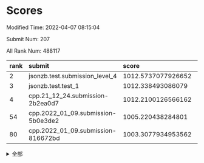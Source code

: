 # Scores

Modified Time: 2022-04-07 08:15:04

Submit Num: 207

All Rank Num: 488117

| rank |               submit               |       score        |       sigma        | pk_num |
| :--- | :--------------------------------- | :----------------- | :----------------- | :----- |
| 2    | jsonzb.test.submission_level_4     | 1012.5737077926652 | 0.7786207231245106 | 9431   |
| 3    | jsonzb.test.test_1                 | 1012.338493086079  | 0.7974017394042149 | 9433   |
| 4    | cpp.21_12_24.submission-2b2ea0d7   | 1012.2100126566162 | 0.7971424583256106 | 9430   |
| 54   | cpp.2022_01_09.submission-5b0e3de2 | 1005.220438284801  | 0.7274148284648237 | 9435   |
| 80   | cpp.2022_01_09.submission-816672bd | 1003.3077934953562 | 0.7066923783407786 | 9431   |


<details>
<summary>全部</summary>

| rank |                 submit                 |       score        |       sigma        | pk_num |
| :--- | :------------------------------------- | :----------------- | :----------------- | :----- |
| 1    | gobigger.level_3.submission_level_3_39 | 1012.7467320461095 | 0.8016531869652659 | 9430   |
| 2    | jsonzb.test.submission_level_4         | 1012.5737077926652 | 0.7786207231245106 | 9431   |
| 3    | jsonzb.test.test_1                     | 1012.338493086079  | 0.7974017394042149 | 9433   |
| 4    | cpp.21_12_24.submission-2b2ea0d7       | 1012.2100126566162 | 0.7971424583256106 | 9430   |
| 5    | gobigger.level_3.submission_level_3_23 | 1011.5170658148093 | 0.7913622225377421 | 9437   |
| 6    | gobigger.level_3.submission_level_3_9  | 1011.4161744334368 | 0.7538087033279772 | 9435   |
| 7    | gobigger.level_3.submission_level_3_17 | 1011.2072204094893 | 0.7806440454307741 | 9436   |
| 8    | gobigger.level_3.submission_level_3_15 | 1011.1818300296228 | 0.7771097571062061 | 9433   |
| 9    | gobigger.level_3.submission_level_3_12 | 1011.0769769483015 | 0.7782217091811323 | 9435   |
| 10   | gobigger.level_3.submission_level_3_8  | 1011.0124147329732 | 0.7757675938591682 | 9434   |
| 11   | gobigger.level_3.submission_level_3_37 | 1010.780819072702  | 0.7765083172313816 | 9433   |
| 12   | gobigger.level_3.submission_level_3_43 | 1010.7727339027597 | 0.7741353628277041 | 9430   |
| 13   | gobigger.level_3.submission_level_3_25 | 1010.6981675712487 | 0.7674406834672554 | 9430   |
| 14   | gobigger.level_3.submission_level_3_36 | 1010.4108218387103 | 0.7445491346413179 | 9433   |
| 15   | gobigger.level_3.submission_level_3_48 | 1010.3787677978361 | 0.7734130605980127 | 9432   |
| 16   | gobigger.level_3.submission_level_3_32 | 1010.3725352298861 | 0.7690777010155152 | 9433   |
| 17   | gobigger.level_3.submission_level_3_7  | 1010.3329658961961 | 0.7639038822326375 | 9439   |
| 18   | gobigger.level_3.submission_level_3_33 | 1010.3144133912715 | 0.7472683643016543 | 9434   |
| 19   | gobigger.level_3.submission_level_3_42 | 1010.2860613870096 | 0.7625665223165239 | 9435   |
| 20   | gobigger.level_3.submission_level_3_24 | 1010.2480743893315 | 0.750996943446006  | 9429   |
| 21   | gobigger.level_3.submission_level_3_13 | 1010.1369242143577 | 0.7536751588426881 | 9437   |
| 22   | gobigger.level_3.submission_level_3_40 | 1010.1339534414521 | 0.7499172727178637 | 9432   |
| 23   | gobigger.level_3.submission_level_3_22 | 1010.1245555578313 | 0.7690826749107877 | 9434   |
| 24   | gobigger.level_3.submission_level_3_0  | 1010.050315553985  | 0.7628515838228263 | 9429   |
| 25   | gobigger.level_3.submission_level_3_49 | 1009.9357286414986 | 0.7574557576467635 | 9432   |
| 26   | gobigger.level_3.submission_level_3_35 | 1009.7950473781124 | 0.7765459613597568 | 9434   |
| 27   | gobigger.level_3.submission_level_3_26 | 1009.7374588108971 | 0.7779370436975428 | 9436   |
| 28   | gobigger.level_3.submission_level_3_46 | 1009.6825866732527 | 0.7494604959487196 | 9429   |
| 29   | gobigger.level_3.submission_level_3_47 | 1009.6412237050334 | 0.7434777500707946 | 9427   |
| 30   | gobigger.level_3.submission_level_3_3  | 1009.5747798015675 | 0.7456958648613461 | 9428   |
| 31   | gobigger.level_3.submission_level_3_5  | 1009.5377159127446 | 0.7645770780633828 | 9431   |
| 32   | gobigger.level_3.submission_level_3_41 | 1009.5277372516287 | 0.7418384568007843 | 9429   |
| 33   | gobigger.level_3.submission_level_3_30 | 1009.5090528716029 | 0.7538024680097878 | 9432   |
| 34   | gobigger.level_3.submission_level_3_31 | 1009.5054632563915 | 0.7573364835601923 | 9434   |
| 35   | gobigger.level_3.submission_level_3_2  | 1009.4933072104155 | 0.7539729362439127 | 9434   |
| 36   | gobigger.level_3.submission_level_3_18 | 1009.4923217248211 | 0.7477948847787127 | 9434   |
| 37   | gobigger.level_3.submission_level_3_45 | 1009.4438000263071 | 0.7714481453054897 | 9436   |
| 38   | gobigger.level_3.submission_level_3_44 | 1009.3773898052234 | 0.779648889714783  | 9436   |
| 39   | gobigger.level_3.submission_level_3_27 | 1009.3293970881683 | 0.7427268474851213 | 9433   |
| 40   | gobigger.level_3.submission_level_3_21 | 1009.2973961884577 | 0.7669338592547073 | 9426   |
| 41   | gobigger.level_3.submission_level_3_4  | 1009.288562746337  | 0.7584008457650685 | 9433   |
| 42   | gobigger.level_3.submission_level_3_10 | 1009.2831525193343 | 0.7667681430512021 | 9431   |
| 43   | gobigger.level_3.submission_level_3_1  | 1009.2818412685983 | 0.741306407272471  | 9434   |
| 44   | gobigger.level_3.submission_level_3_19 | 1009.2385648518607 | 0.7486570972039288 | 9426   |
| 45   | gobigger.level_3.submission_level_3_16 | 1009.2115796467374 | 0.757187616910089  | 9433   |
| 46   | gobigger.level_3.submission_level_3_28 | 1009.1861907346444 | 0.7289383840566863 | 9437   |
| 47   | gobigger.level_3.submission_level_3_6  | 1009.1406812651404 | 0.7629913980783397 | 9430   |
| 48   | gobigger.level_3.submission_level_3_14 | 1009.1082320465572 | 0.745105663282125  | 9430   |
| 49   | gobigger.level_3.submission_level_3_11 | 1009.075253863029  | 0.758873881413785  | 9430   |
| 50   | gobigger.level_3.submission_level_3_29 | 1009.0523135944726 | 0.7528238786049755 | 9432   |
| 51   | gobigger.level_3.submission_level_3_34 | 1008.8807366885189 | 0.7473575880840219 | 9432   |
| 52   | gobigger.level_3.submission_level_3_38 | 1008.7107676948392 | 0.7488146756746562 | 9429   |
| 53   | gobigger.level_3.submission_level_3_20 | 1008.6439710082722 | 0.7477275798513541 | 9431   |
| 54   | cpp.2022_01_09.submission-5b0e3de2     | 1005.220438284801  | 0.7274148284648237 | 9435   |
| 55   | gobigger.level_1.submission_level_1_45 | 1005.2161281668432 | 0.7254639272523675 | 9435   |
| 56   | gobigger.level_1.submission_level_1_49 | 1005.1989571980162 | 0.7203673414040728 | 9430   |
| 57   | gobigger.level_1.submission_level_1_43 | 1004.7004141127483 | 0.7167966285054778 | 9433   |
| 58   | gobigger.level_1.submission_level_1_19 | 1004.3893636818851 | 0.7166458282154636 | 9432   |
| 59   | gobigger.level_1.submission_level_1_16 | 1004.1039494452358 | 0.7077288131676194 | 9433   |
| 60   | gobigger.level_1.submission_level_1_35 | 1004.0162293379137 | 0.720081488586961  | 9434   |
| 61   | gobigger.level_1.submission_level_1_37 | 1003.9997751416985 | 0.7193960085648391 | 9425   |
| 62   | gobigger.level_1.submission_level_1_11 | 1003.9869731344334 | 0.7078389147856676 | 9429   |
| 63   | gobigger.level_1.submission_level_1_10 | 1003.9678078011968 | 0.7194921772147826 | 9432   |
| 64   | gobigger.level_1.submission_level_1_17 | 1003.930656320463  | 0.7204730006201184 | 9431   |
| 65   | gobigger.level_1.submission_level_1_23 | 1003.7827558522941 | 0.7175407849162465 | 9434   |
| 66   | gobigger.level_1.submission_level_1_38 | 1003.7664839047424 | 0.7233616813253562 | 9430   |
| 67   | gobigger.level_1.submission_level_1_9  | 1003.7430716605255 | 0.7102704232248668 | 9431   |
| 68   | gobigger.level_1.submission_level_1_28 | 1003.7134556129806 | 0.7116764000990742 | 9436   |
| 69   | gobigger.level_1.submission_level_1_29 | 1003.7075713012825 | 0.7148739237631195 | 9433   |
| 70   | gobigger.level_1.submission_level_1_36 | 1003.6936655392926 | 0.7160508065327323 | 9434   |
| 71   | gobigger.level_1.submission_level_1_40 | 1003.6935429943336 | 0.7111448330270573 | 9430   |
| 72   | gobigger.level_1.submission_level_1_7  | 1003.6879202030284 | 0.7245319917921123 | 9435   |
| 73   | gobigger.level_1.submission_level_1_41 | 1003.6727512587408 | 0.7302946528718576 | 9436   |
| 74   | gobigger.level_1.submission_level_1_21 | 1003.607947969742  | 0.7097065775096492 | 9433   |
| 75   | gobigger.level_1.submission_level_1_47 | 1003.5813016462081 | 0.7188916004142718 | 9432   |
| 76   | gobigger.level_1.submission_level_1_32 | 1003.5803189169395 | 0.7099266357370488 | 9432   |
| 77   | gobigger.level_1.submission_level_1_1  | 1003.571605493427  | 0.7253690178687214 | 9435   |
| 78   | gobigger.level_1.submission_level_1_6  | 1003.5342449637924 | 0.7306681235847129 | 9431   |
| 79   | gobigger.level_1.submission_level_1_44 | 1003.5183877995032 | 0.7070062941125878 | 9435   |
| 80   | cpp.2022_01_09.submission-816672bd     | 1003.3077934953562 | 0.7066923783407786 | 9431   |
| 81   | gobigger.level_1.submission_level_1_14 | 1003.2873219907636 | 0.7132586436393055 | 9431   |
| 82   | gobigger.level_1.submission_level_1_25 | 1003.2187082798956 | 0.7197029596283991 | 9434   |
| 83   | gobigger.level_1.submission_level_1_4  | 1003.1854637150291 | 0.7145399083543097 | 9434   |
| 84   | gobigger.level_1.submission_level_1_42 | 1003.1498120375746 | 0.695783277977056  | 9434   |
| 85   | gobigger.level_1.submission_level_1_2  | 1003.0596528373646 | 0.7188641246383688 | 9434   |
| 86   | gobigger.level_1.submission_level_1_20 | 1003.0260697941022 | 0.7033653470185746 | 9434   |
| 87   | gobigger.level_1.submission_level_1_12 | 1002.9973970499565 | 0.7239827763186774 | 9433   |
| 88   | gobigger.level_1.submission_level_1_3  | 1002.965670684507  | 0.7204956050184005 | 9440   |
| 89   | gobigger.level_1.submission_level_1_24 | 1002.9503362848053 | 0.7265694877135509 | 9434   |
| 90   | gobigger.level_1.submission_level_1_26 | 1002.8789506042684 | 0.7275260237687616 | 9430   |
| 91   | gobigger.level_1.submission_level_1_30 | 1002.787621839549  | 0.7192712911651203 | 9432   |
| 92   | gobigger.level_1.submission_level_1_27 | 1002.780040933654  | 0.7266863270031044 | 9432   |
| 93   | gobigger.level_1.submission_level_1_22 | 1002.6171326017787 | 0.7037326447080919 | 9431   |
| 94   | gobigger.level_1.submission_level_1_34 | 1002.5819200638857 | 0.7112846119974542 | 9433   |
| 95   | gobigger.level_1.submission_level_1_18 | 1002.5669746460574 | 0.7108198392315794 | 9432   |
| 96   | gobigger.level_1.submission_level_1_5  | 1002.5248017899285 | 0.712045080182695  | 9435   |
| 97   | gobigger.level_1.submission_level_1_39 | 1002.5135271180743 | 0.7082393423471388 | 9430   |
| 98   | gobigger.level_1.submission_level_1_33 | 1002.4450562183861 | 0.7087322623466261 | 9429   |
| 99   | gobigger.level_1.submission_level_1_8  | 1002.4099226590821 | 0.715653898138592  | 9430   |
| 100  | gobigger.level_1.submission_level_1_0  | 1002.3470531345992 | 0.722413690367902  | 9431   |
| 101  | gobigger.level_1.submission_level_1_31 | 1002.258856188828  | 0.7025634576028443 | 9431   |
| 102  | gobigger.level_1.submission_level_1_46 | 1002.2356093398764 | 0.7104296845926144 | 9428   |
| 103  | gobigger.level_1.submission_level_1_48 | 1001.9893231691323 | 0.7166595716326286 | 9433   |
| 104  | gobigger.level_1.submission_level_1_13 | 1001.7949692954585 | 0.704956582173011  | 9426   |
| 105  | gobigger.level_1.submission_level_1_15 | 1001.6528230542978 | 0.7006762750527389 | 9428   |
| 106  | gobigger.random.submission_random_6    | 997.5605981517264  | 0.7104431659168943 | 9426   |
| 107  | gobigger.random.submission_random_21   | 997.3833588527394  | 0.7101259770891558 | 9435   |
| 108  | gobigger.random.submission_random_25   | 997.309716070558   | 0.714880392946918  | 9429   |
| 109  | gobigger.random.submission_random_44   | 997.1255316947434  | 0.7105467739337076 | 9433   |
| 110  | gobigger.random.submission_random_29   | 997.0324519418609  | 0.7012834772201548 | 9429   |
| 111  | gobigger.random.submission_random_7    | 996.907184985811   | 0.7258808766894594 | 9433   |
| 112  | gobigger.random.submission_random_3    | 996.8564535502027  | 0.7025105291750825 | 9429   |
| 113  | gobigger.random.submission_random_39   | 996.7265399249353  | 0.703818742236302  | 9438   |
| 114  | gobigger.random.submission_random_18   | 996.7018409835766  | 0.7169670490873972 | 9429   |
| 115  | gobigger.random.submission_random_9    | 996.583389923428   | 0.7069587472978562 | 9433   |
| 116  | gobigger.random.submission_random_36   | 996.5016057853971  | 0.703876145539425  | 9435   |
| 117  | gobigger.random.submission_random_42   | 996.4845123664653  | 0.715223540647032  | 9431   |
| 118  | gobigger.random.submission_random_17   | 996.4477348792014  | 0.7079416714791748 | 9435   |
| 119  | gobigger.random.submission_random_49   | 996.4400444043081  | 0.7063835986534116 | 9433   |
| 120  | gobigger.random.submission_random_8    | 996.3778351188907  | 0.7060690002114698 | 9430   |
| 121  | gobigger.random.submission_random_33   | 996.3345287343627  | 0.7110068997121594 | 9433   |
| 122  | gobigger.random.submission_random_31   | 996.3276004833903  | 0.7138068827444862 | 9427   |
| 123  | gobigger.random.submission_random_34   | 996.3039006158754  | 0.7084527716241946 | 9432   |
| 124  | gobigger.random.submission_random_10   | 996.2635716379801  | 0.7056910965276939 | 9430   |
| 125  | gobigger.random.submission_random_40   | 996.2151721008017  | 0.6975201475035399 | 9437   |
| 126  | gobigger.random.submission_random_19   | 996.2025997370176  | 0.7113278048571142 | 9434   |
| 127  | gobigger.random.submission_random_2    | 996.1804943480265  | 0.7054424866750887 | 9436   |
| 128  | gobigger.random.submission_random_23   | 996.1752935486373  | 0.7259260322002062 | 9430   |
| 129  | gobigger.random.submission_random_15   | 996.1683972798389  | 0.7225875097869338 | 9430   |
| 130  | gobigger.random.submission_random_11   | 996.1351367129938  | 0.6987040186435398 | 9426   |
| 131  | gobigger.random.submission_random_0    | 996.1267553305098  | 0.7062680273919639 | 9430   |
| 132  | gobigger.random.submission_random_48   | 996.0993706828776  | 0.7268027222768517 | 9435   |
| 133  | gobigger.random.submission_random_35   | 996.017451083235   | 0.719935590549228  | 9430   |
| 134  | gobigger.random.submission_random_16   | 995.8905983590499  | 0.7256479982891108 | 9434   |
| 135  | gobigger.random.submission_random_32   | 995.867252385628   | 0.7167899037193344 | 9433   |
| 136  | gobigger.random.submission_random_43   | 995.8159549729623  | 0.6994249713207673 | 9431   |
| 137  | gobigger.random.submission_random_1    | 995.8005411673552  | 0.7085472177800096 | 9434   |
| 138  | gobigger.random.submission_random_14   | 995.6978913812106  | 0.707077107813647  | 9436   |
| 139  | gobigger.random.submission_random_4    | 995.6430583432539  | 0.7059492736053911 | 9428   |
| 140  | gobigger.random.submission_random_28   | 995.5826087378972  | 0.7209540601430886 | 9435   |
| 141  | gobigger.random.submission_random_20   | 995.5557574514274  | 0.713804722856024  | 9433   |
| 142  | gobigger.random.submission_random_45   | 995.5488424117765  | 0.7059370548698247 | 9433   |
| 143  | gobigger.random.submission_random_37   | 995.5362328096377  | 0.7160914397062164 | 9433   |
| 144  | gobigger.random.submission_random_22   | 995.5133969762009  | 0.7180613027754024 | 9431   |
| 145  | gobigger.random.submission_random_24   | 995.4886778348279  | 0.7138096725164631 | 9433   |
| 146  | gobigger.random.submission_random_12   | 995.4753031079581  | 0.7044328224383931 | 9428   |
| 147  | gobigger.random.submission_random_27   | 995.4244978252062  | 0.7130334086309225 | 9429   |
| 148  | gobigger.random.submission_random_30   | 995.3799954310043  | 0.7144591524009837 | 9432   |
| 149  | gobigger.random.submission_random_26   | 995.2807203832674  | 0.7080881194654319 | 9430   |
| 150  | gobigger.random.submission_random_38   | 995.2706760594297  | 0.7147596157630447 | 9434   |
| 151  | gobigger.random.submission_random_13   | 994.8832176851857  | 0.7144901615352054 | 9431   |
| 152  | gobigger.random.submission_random_5    | 994.773744081813   | 0.7272444541696532 | 9437   |
| 153  | gobigger.random.submission_random_46   | 994.5069956689767  | 0.6989842213675519 | 9436   |
| 154  | gobigger.level_2.submission_level_2_44 | 994.3304737503028  | 0.7285915388135668 | 9429   |
| 155  | gobigger.level_2.submission_level_2_4  | 994.193936805455   | 0.7318313866307051 | 9434   |
| 156  | gobigger.random.submission_random_41   | 994.1565724356644  | 0.7035388246240206 | 9430   |
| 157  | gobigger.random.submission_random_47   | 994.0128422429684  | 0.7338639840113705 | 9428   |
| 158  | gobigger.level_2.submission_level_2_1  | 994.0089106685211  | 0.7231563389500172 | 9435   |
| 159  | gobigger.level_2.submission_level_2_11 | 993.9623027129498  | 0.742219862851363  | 9438   |
| 160  | gobigger.level_2.submission_level_2_15 | 993.7400787964832  | 0.7352198188599847 | 9436   |
| 161  | gobigger.level_2.submission_level_2_22 | 993.7196830277785  | 0.7438280768736224 | 9437   |
| 162  | gobigger.level_2.submission_level_2_18 | 993.5917126564365  | 0.7278305768174652 | 9432   |
| 163  | gobigger.level_2.submission_level_2_9  | 993.4777025810836  | 0.7401053518087058 | 9433   |
| 164  | gobigger.level_2.submission_level_2_38 | 993.449825641838   | 0.743520312676158  | 9436   |
| 165  | gobigger.level_2.submission_level_2_12 | 993.3806341631736  | 0.7305740532458511 | 9429   |
| 166  | gobigger.level_2.submission_level_2_5  | 993.2458952184392  | 0.7489764351032238 | 9434   |
| 167  | gobigger.level_2.submission_level_2_31 | 993.2100282545656  | 0.7420078951169614 | 9428   |
| 168  | gobigger.level_2.submission_level_2_24 | 993.1838155153463  | 0.7376186694689439 | 9434   |
| 169  | gobigger.level_2.submission_level_2_45 | 993.1189186882993  | 0.7307112729257416 | 9436   |
| 170  | gobigger.level_2.submission_level_2_6  | 992.7055555538385  | 0.7361568636529149 | 9426   |
| 171  | gobigger.level_2.submission_level_2_36 | 992.6528148909053  | 0.7338567841583631 | 9428   |
| 172  | gobigger.level_2.submission_level_2_34 | 992.6474917470989  | 0.7369096754281426 | 9431   |
| 173  | gobigger.level_2.submission_level_2_25 | 992.6452498887661  | 0.748570238778163  | 9429   |
| 174  | gobigger.level_2.submission_level_2_27 | 992.6080466925677  | 0.7562980852325819 | 9433   |
| 175  | gobigger.level_2.submission_level_2_0  | 992.5465082313265  | 0.7596999426775226 | 9430   |
| 176  | gobigger.level_2.submission_level_2_35 | 992.5388077426413  | 0.7452946953486579 | 9432   |
| 177  | gobigger.level_2.submission_level_2_46 | 992.451415988799   | 0.7461966344226729 | 9435   |
| 178  | gobigger.level_2.submission_level_2_49 | 992.432405441776   | 0.7439658484704043 | 9430   |
| 179  | gobigger.level_2.submission_level_2_2  | 992.3901279143506  | 0.7502877551201853 | 9431   |
| 180  | gobigger.level_2.submission_level_2_28 | 992.3749392378239  | 0.7512251382614811 | 9436   |
| 181  | gobigger.level_2.submission_level_2_10 | 992.2653957492845  | 0.7499143640354927 | 9427   |
| 182  | gobigger.level_2.submission_level_2_30 | 992.1443878163068  | 0.7582728447976105 | 9435   |
| 183  | gobigger.level_2.submission_level_2_43 | 992.1282222802323  | 0.7450340869422417 | 9430   |
| 184  | gobigger.level_2.submission_level_2_42 | 992.0674885042805  | 0.7545060806084575 | 9440   |
| 185  | gobigger.level_2.submission_level_2_47 | 992.0630639416568  | 0.7687914224677638 | 9434   |
| 186  | gobigger.level_2.submission_level_2_39 | 992.008094558332   | 0.7511340710666767 | 9428   |
| 187  | gobigger.level_2.submission_level_2_3  | 991.8373850070785  | 0.7554788122006153 | 9433   |
| 188  | gobigger.level_2.submission_level_2_33 | 991.7140686230591  | 0.7421085901817356 | 9434   |
| 189  | gobigger.level_2.submission_level_2_14 | 991.688382786183   | 0.7463276350812326 | 9429   |
| 190  | gobigger.level_2.submission_level_2_13 | 991.6523279000459  | 0.7425713529673826 | 9432   |
| 191  | gobigger.level_2.submission_level_2_40 | 991.6482211224163  | 0.7490424912723758 | 9434   |
| 192  | gobigger.level_2.submission_level_2_26 | 991.6296248131832  | 0.7360904256194262 | 9430   |
| 193  | gobigger.level_2.submission_level_2_19 | 991.5451852809072  | 0.742440872342228  | 9426   |
| 194  | gobigger.level_2.submission_level_2_20 | 991.4636605037674  | 0.7600632325234212 | 9434   |
| 195  | gobigger.level_2.submission_level_2_21 | 991.4537289791457  | 0.75761189687313   | 9436   |
| 196  | gobigger.level_2.submission_level_2_8  | 991.4040754025839  | 0.7793156151987182 | 9430   |
| 197  | gobigger.level_2.submission_level_2_17 | 991.1969456289484  | 0.7596464501610336 | 9432   |
| 198  | gobigger.level_2.submission_level_2_16 | 991.1503515556528  | 0.7636127786499054 | 9434   |
| 199  | gobigger.level_2.submission_level_2_41 | 991.1378460025179  | 0.7399472620432059 | 9435   |
| 200  | gobigger.level_2.submission_level_2_37 | 991.0153517376523  | 0.7615235285034125 | 9427   |
| 201  | gobigger.level_2.submission_level_2_29 | 990.995582464559   | 0.7607093544931334 | 9438   |
| 202  | gobigger.level_2.submission_level_2_48 | 990.9801469735869  | 0.7518372830309209 | 9432   |
| 203  | gobigger.level_2.submission_level_2_32 | 990.6852874169592  | 0.7627505674892401 | 9427   |
| 204  | gobigger.level_2.submission_level_2_7  | 990.5170053631213  | 0.767268018343488  | 9432   |
| 205  | gobigger.level_2.submission_level_2_23 | 989.9447539041976  | 0.7901219179421775 | 9432   |
| 206  | gobigger.none.submission_none_0        | 977.1144327161904  | 1.2840005457847097 | 9434   |
| 207  | gobigger.none.submission_none_1        | 976.0271741007285  | 1.517807970766155  | 9438   |

</details>